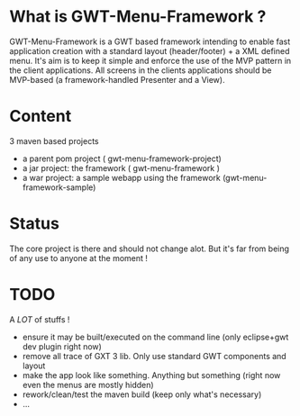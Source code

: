# What is GWT-Menu-Framework ? 
GWT-Menu-Framework is a GWT based framework intending to enable fast application creation with a standard layout (header/footer) + a XML defined menu.
It's aim is to keep it simple and enforce the use of the MVP pattern in the client applications.
All screens in the clients applications should be MVP-based (a framework-handled Presenter and a View).

# Content
3 maven based projects
* a parent pom project ( gwt-menu-framework-project)
* a jar project: the framework ( gwt-menu-framework )
* a war project: a sample webapp using the framework (gwt-menu-framework-sample)

# Status
The core project is there and should not change alot. But it's far from being of any use to anyone at the moment !

# TODO
A *LOT* of stuffs !
* ensure it may be built/executed on the command line (only eclipse+gwt dev plugin right now)
* remove all trace of GXT 3 lib. Only use standard GWT components and layout
* make the app look like something. Anything but something (right now even the menus are mostly hidden)
* rework/clean/test the maven build (keep only what's necessary)
* ... 
